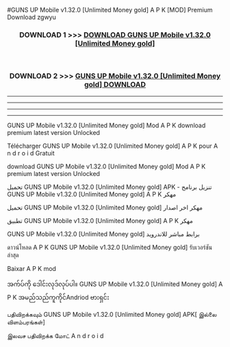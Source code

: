 #GUNS UP Mobile  v1.32.0 [Unlimited Money gold] A P K [MOD] Premium Download zgwyu



<div align="center">

<h3>DOWNLOAD 1 >>> <a href="https://teeasianyam.web.app?sq=GUNS UP Mobile  v1.32.0 [Unlimited Money gold]">DOWNLOAD GUNS UP Mobile  v1.32.0 [Unlimited Money gold] </a></h3><br>

<h3>DOWNLOAD 2 >>> <a href="https://teeasianyam.web.app?sq=GUNS UP Mobile  v1.32.0 [Unlimited Money gold] ">GUNS UP Mobile  v1.32.0 [Unlimited Money gold]  DOWNLOAD </a></h3>

</div>


----------------------------------------------------------

----------------------------------------------------------

----------------------------------------------------------

----------------------------------------------------------


GUNS UP Mobile  v1.32.0 [Unlimited Money gold]  Mod A P K download premium latest version Unlocked

Télécharger GUNS UP Mobile  v1.32.0 [Unlimited Money gold]  A P K pour A n d r o i d Gratuit

download GUNS UP Mobile  v1.32.0 [Unlimited Money gold]  Mod A P K premium latest version Unlocked

تحميل GUNS UP Mobile  v1.32.0 [Unlimited Money gold]  APK - تنزيل برنامج GUNS UP Mobile  v1.32.0 [Unlimited Money gold]  A P K مهكر

تحميل GUNS UP Mobile  v1.32.0 [Unlimited Money gold]  مهكر اخر اصدار

تطبيق GUNS UP Mobile  v1.32.0 [Unlimited Money gold]  A P K مهكر

GUNS UP Mobile  v1.32.0 [Unlimited Money gold]  برابط مباشر للاندرويد

ดาวน์โหลด A P K GUNS UP Mobile  v1.32.0 [Unlimited Money gold]  รับเวอร์ชันล่าสุด

Baixar A P K mod

အက်ပ်ကို ဒေါင်းလုဒ်လုပ်ပါ။ GUNS UP Mobile  v1.32.0 [Unlimited Money gold]  A P K အမည်သည်ကူကိုင်Andriod ဗားရှင်း

பதிவிறக்கவும் GUNS UP Mobile  v1.32.0 [Unlimited Money gold]  APK[ இல்லை விளம்பரங்கள்] 
 
இலவச பதிவிறக்க மோட் A n d r o i d



